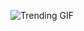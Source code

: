 
<!-- GIF_SECTION -->
![Trending GIF](https://media1.giphy.com/media/v1.Y2lkPThiYjIxNzcycGNqZW80NHY0dDM1cHRybDRiNGU0azUyZjhyM29wM2x5M2JkcnFoNiZlcD12MV9naWZzX3NlYXJjaCZjdD1n/11ZSwQNWba4YF2/giphy.gif)
<!-- END_GIF_SECTION -->
